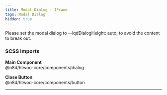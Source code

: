 ```yaml
---
title: Modal Dialog - IFrame
tags: Modal Dialog
hidden: true
---
```


Please set the modal dialog to --lqdDialogHeight: auto; to avoid the content to break out.

### SCSS Imports

**Main Component**\
@n8d/htwoo-core/components/dialog

**Close Button**\
@n8d/htwoo-core/components/button

***